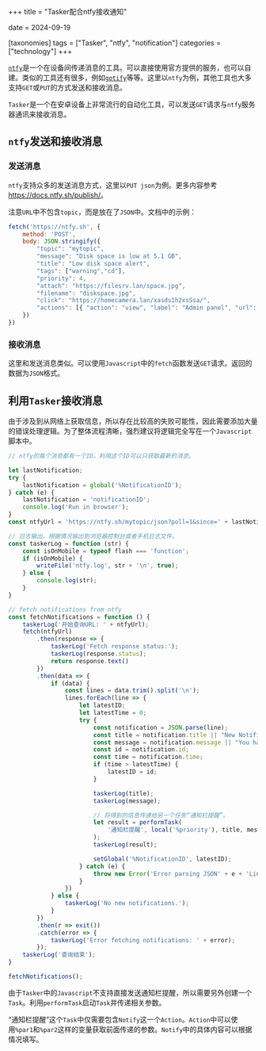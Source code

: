 +++
title = "Tasker配合ntfy接收通知"

date = 2024-09-19

[taxonomies]
tags = ["Tasker", "ntfy", "notification"]
categories = ["technology"]
+++

[`ntfy`](https://github.com/binwiederhier/ntfy)是一个在设备间传递消息的工具。可以直接使用官方提供的服务，也可以自建。类似的工具还有很多，例如[`gotify`](https://gotify.net/docs/index)等等。这里以`ntfy`为例，其他工具也大多支持`GET`或`PUT`的方式发送和接收消息。

`Tasker`是一个在安卓设备上非常流行的自动化工具，可以发送`GET`请求与`ntfy`服务器通讯来接收消息。

## `ntfy`发送和接收消息

### 发送消息

`ntfy`支持众多的发送消息方式，这里以`PUT json`为例。更多内容参考<https://docs.ntfy.sh/publish/>。

注意`URL`中不包含`topic`，而是放在了`JSON`中。文档中的示例：

```js
fetch('https://ntfy.sh', {
    method: 'POST',
    body: JSON.stringify({
        "topic": "mytopic",
        "message": "Disk space is low at 5.1 GB",
        "title": "Low disk space alert",
        "tags": ["warning","cd"],
        "priority": 4,
        "attach": "https://filesrv.lan/space.jpg",
        "filename": "diskspace.jpg",
        "click": "https://homecamera.lan/xasds1h2xsSsa/",
        "actions": [{ "action": "view", "label": "Admin panel", "url": "https://filesrv.lan/admin" }]
    })
})
```

### 接收消息

这里和发送消息类似。可以使用`Javascript`中的`fetch`函数发送`GET`请求。返回的数据为`JSON`格式。

## 利用`Tasker`接收消息

由于涉及到从网络上获取信息，所以存在比较高的失败可能性，因此需要添加大量的错误处理逻辑。为了整体流程清晰，强烈建议将逻辑完全写在一个`Javascript`脚本中。

```js
// ntfy的每个消息都有一个ID。利用这个ID可以只获取最新的消息。

let lastNotification;
try {
    lastNotification = global('%NotificationID');
} catch (e) {
    lastNotification = 'notificationID';
    console.log('Run in browser');
}
const ntfyUrl = 'https://ntfy.sh/mytopic/json?poll=1&since=' + lastNotification;

// 日志输出。根据情况输出到浏览器控制台或者手机日志文件。
const taskerLog = function (str) {
    const isOnMobile = typeof flash === 'function';
    if (isOnMobile) {
        writeFile('ntfy.log', str + '\n', true);
    } else {
        console.log(str);
    }
}

// fetch notifications from ntfy
const fetchNotifications = function () {
    taskerLog('开始查询URL: ' + ntfyUrl);
    fetch(ntfyUrl)
        .then(response => {
            taskerLog('Fetch response status:');
            taskerLog(response.status);
            return response.text()
        })
        .then(data => {
            if (data) {
                const lines = data.trim().split('\n');
                lines.forEach(line => {
                    let latestID;
                    let latestTime = 0;
                    try {
                        const notification = JSON.parse(line);
                        const title = notification.title || "New Notification";
                        const message = notification.message || "You have a new notification.";
                        const id = notification.id;
                        const time = notification.time;
                        if (time > latestTime) {
                            latestID = id;
                        }

                        taskerLog(title);
                        taskerLog(message);

                        // 将得到的信息传递给另一个任务“通知栏提醒”。
                        let result = performTask(
                            '通知栏提醒', local('%priority'), title, message
                        );
                        taskerLog(result);

                        setGlobal('%NotificationID', latestID);
                    } catch (e) {
                        throw new Error('Error parsing JSON' + e + 'Line:' + line);
                    }
                })
            } else {
                taskerLog('No new notifications.');
            }
        })
        .then(r => exit())
        .catch(error => {
            taskerLog('Error fetching notifications: ' + error);
        });
    taskerLog('查询结束');
}

fetchNotifications();
```

由于`Tasker`中的`Javascript`不支持直接发送通知栏提醒，所以需要另外创建一个`Task`。利用`performTask`启动`Task`并传递相关参数。

“通知栏提醒”这个`Task`中仅需要包含`Notify`这一个`Action`。`Action`中可以使用`%par1`和`%par2`这样的变量获取前面传递的参数。`Notify`中的具体内容可以根据情况填写。
